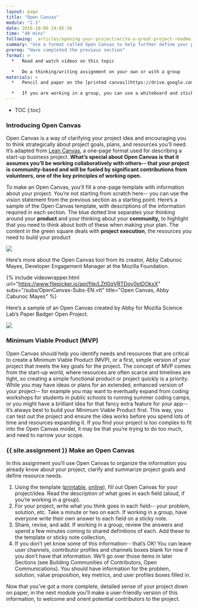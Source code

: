 ```yaml
---
layout: page
title: "Open Canvas"
module: "2.1"
date: 2016-10-06 14:05:56
time: "40 mins"
following: _articles/opening-your-project/write-a-great-project-readme.md
summary: "Use a format called Open Canvas to help further define your project goals, strategy, and needs for resources."
prereq: "Have completed the previous section"
format: >
  *   Read and watch videos on this topic

  *   Do a thinking/writing assignment on your own or with a group
materials: >
  *   Pencil and paper on the [printed canvas](https://drive.google.com/open?id=0B9UZnVcaoMU6Mmtwc3dzOVQ4LW8) or this [editable version of Open Canvas](https://goo.gl/to6PYn) (if you’d like to work online)

  *   If you are working in a group, you can use a whiteboard and sticky notes so ideas can be easily shared with all members
---
```


* TOC
{:toc}

### Introducing Open Canvas

Open Canvas is a way of clarifying your project idea and encouraging you to think strategically about project goals, plans, and resources you’ll need. It’s adapted from [Lean Canvas](https://leanstack.com/lean-canvas/), a one-page format used for describing a start-up business project. **What’s special about Open Canvas is that it assumes you’ll be working collaboratively with others-- that your project is community-based and will be fueled by significant contributions from volunteers, one of the key principles of working open.**

To make an Open Canvas, you’ll fill a one-page template with information about your project. You’re not starting from scratch here-- you can use the vision statement from the previous section as a starting point. Here’s a sample of the Open Canvas template, with descriptions of the information required in each section. The blue dotted line separates your thinking around your **product** and your thinking about your **community,** to highlight that you need to think about both of these when making your plan. The content in the green square deals with **project execution**, the resources you need to build your product

![](https://lh5.googleusercontent.com/Ax42zcOiiuTTv9o5JgembXR7Z4VKVoeRQNND1RE8B6nNyKoMZCLT3OXZkiMoH4r6p5vrgXL3deO6ZuIuSHVoqSyPo7tKUF64xaPXz0Xkuifny4nKEpDb1_9JI6pm4iHakzauMfEg)

Here’s more about the Open Canvas tool from its creator, Abby Cabunoc Mayes, Developer Engagement Manager at the Mozilla Foundation.

{% include videowrapper.html
  url="https://www.filepicker.io/api/file/LZtI0qVRTDqy0stDOkxX"
  subs="/subs/OpenCanvas-Subs-EN.vtt"
  title="Open Canvas, Abby Cabunoc Mayes" %}

Here’s a sample of an Open Canvas created by Abby for Mozilla Science Lab’s Paper Badger Open Project.

![](https://lh6.googleusercontent.com/Ia3HtZ6f0MRAcD2mDzhBVnow2DNNmUNbYMgulW3qPWJN1xdjOuMdLnhePaqAEHDy39ZFojXM2OtdI8uo3QcYaxvwTz3QM9al5YEBQtkwCKKVc6azrQ4b5DPWisPiXCVHEBt6lKnG)

### Minimum Viable Product (MVP)

Open Canvas should help you identify needs and resources that are critical to create a Minimum Viable Product (MVP), or a first, simple version of your project that meets the key goals for the project. The concept of MVP comes from the start-up world, where resources are often scarce and timelines are tight, so creating a simple functional product or project quickly is a priority. While you may have ideas or plans for an extended, enhanced version of your project-- for example you may want to eventually expand from coding workshops for students in public schools to running summer coding camps, or you might have a brilliant idea for that fancy extra feature for your app-- it’s always best to build your Minimum Viable Product first. This way, you can test out the project and ensure the idea works before you spend lots of time and resources expanding it. If you find your project is too complex to fit into the Open Canvas model, it may be that you’re trying to do too much, and need to narrow your scope.

### {{ site.assignment }} Make an Open Canvas

In this assignment you’ll use Open Canvas to organize the information you already know about your project, clarify and summarize project goals and define resource needs.

1.  Using the template ([printable](https://drive.google.com/open?id=0B9UZnVcaoMU6Mmtwc3dzOVQ4LW8), [online](https://docs.google.com/presentation/d/1_eya6vVXpaZOpXFZsZNbVHboROI4IPWy-poCnYTNtnQ/edit#slide=id.p)), fill out Open Canvas for your project/idea. Read the description of what goes in each field (aloud, if you’re working in a group).
2.  For your project, write what you think goes in each field-- your problem, solution, etc. Take a minute or two on each. If working in a group, have everyone write their own answer to each field on a sticky note.
3.  Share, revise, and add. If working in a group, review the answers and spend a few minutes coming to shared definitions of each. Add these to the template or sticky note collection,
4.  If you don’t yet know some of this information-- that’s OK! You can leave user channels, contributor profiles and channels boxes blank for now if you don’t have that information. We’ll go over those items in later Sections (see Building Communities of Contributors, Open Communications). You should have information for the problem, solution, value proposition, key metrics, and user profiles boxes filled in.

Now that you’ve got a more complete, detailed sense of your project down on paper, in the next module you’ll make a user-friendly version of this information, to welcome and orient potential contributors to the project.

